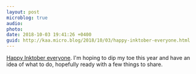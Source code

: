 ```yaml
---
layout: post
microblog: true
audio: 
photo: 
date: 2018-10-03 19:41:26 +0400
guid: http://kaa.micro.blog/2018/10/03/happy-inktober-everyone.html
---
```

[Happy Inktober everyone](https://inktober.com). I'm hoping to dip my toe this year and have an idea of what to do, hopefully ready with a few things to share. 
